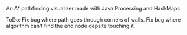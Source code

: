An A* pathfinding visualizer made with Java Processing and HashMaps

ToDo:
Fix bug where path goes through corners of walls.
Fix bug where algorithm can't find the end node depsite touching it.

